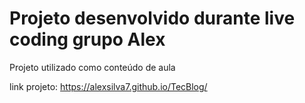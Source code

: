 # Projeto desenvolvido durante live coding grupo Alex

Projeto utilizado como conteúdo de aula

link projeto: https://alexsilva7.github.io/TecBlog/
